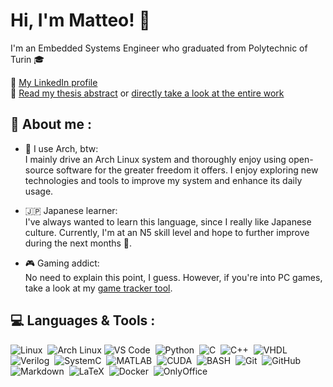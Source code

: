 # Hi, I'm Matteo! 👋
I'm an Embedded Systems Engineer who graduated from Polytechnic of Turin 🎓

📌 [My LinkedIn profile](https://www.linkedin.com/in/matteo-isoldi) <br>
📌 [Read my thesis abstract](/Abstract-Thesis.md) or [directly take a look at the entire work](https://webthesis.biblio.polito.it/33198/)

## 💬 About me :
- 🗿 I use Arch, btw: <br>
I mainly drive an Arch Linux system and thoroughly enjoy using open-source software for the greater freedom it offers. I enjoy exploring new technologies and tools to improve my system and enhance its daily usage.

- 🇯🇵 Japanese learner: <br>
I've always wanted to learn this language, since I really like Japanese culture. Currently, I'm at an N5 skill level and hope to further improve during the next months 💪.

- 🎮 Gaming addict: <br>
No need to explain this point, I guess. However, if you're into PC games, take a look at my [game tracker tool](https://github.com/bOhYee/gtrack).

## 💻 Languages & Tools :

![Linux](https://img.shields.io/badge/-Linux-3B4252?style=flat&logo=linux&logoColor=e5e9f0)&nbsp;
![Arch Linux](https://img.shields.io/badge/-Arch%20Linux-3B4252?style=flat&logo=archlinux&logoColor=e5e9f0)
![VS Code](https://img.shields.io/badge/-VS%20Code-3B4252?style=flat&logo=visual-studio-code&logoColor=007ACC)&nbsp;
![Python](https://img.shields.io/badge/-Python-3B4252?style=flat&logo=python&logoColor=e5e9f0)&nbsp;
![C](https://img.shields.io/badge/-C-3B4252?style=flat&logo=C&logoColor=e5e9f0)&nbsp;
![C++](https://img.shields.io/badge/-C++-3B4252?style=flat&logo=C%2B%2B&logoColor=e5e9f0)&nbsp;
![VHDL](https://img.shields.io/badge/-VHDL-3B4252?style=flat)&nbsp;
![Verilog](https://img.shields.io/badge/-Verilog-3B4252?style=flat)&nbsp;
![SystemC](https://img.shields.io/badge/-SystemC-3B4252?style=flat)&nbsp;
![MATLAB](https://img.shields.io/badge/-MATLAB-3B4252?style=flat)&nbsp;
![CUDA](https://img.shields.io/badge/-CUDA-3B4252?style=flat&logo=nvidia&logoColor=e5e9f0)&nbsp;
![BASH](https://img.shields.io/badge/-BASH-3B4252?style=flat&logo=gnu-bash&logoColor=e5e9f0)&nbsp;
![Git](https://img.shields.io/badge/-Git-3B4252?style=flat&logo=git&logoColor=e5e9f0)&nbsp;
![GitHub](https://img.shields.io/badge/-GitHub-3B4252?style=flat&logo=github&logoColor=e5e9f0)&nbsp;
![Markdown](https://img.shields.io/badge/-Markdown-3B4252?style=flat&logo=markdown&logoColor=e5e9f0)&nbsp;
![LaTeX](https://img.shields.io/badge/-LaTeX-3B4252?style=flat&logo=latex&logoColor=e5e9f0)&nbsp;
![Docker](https://img.shields.io/badge/-Docker-3B4252?style=flat&logo=docker&logoColor=e5e9f0)&nbsp;
![OnlyOffice](https://img.shields.io/badge/-OnlyOffice-3B4252?style=flat&logo=onlyoffice&logoColor=e5e9f0)&nbsp;

